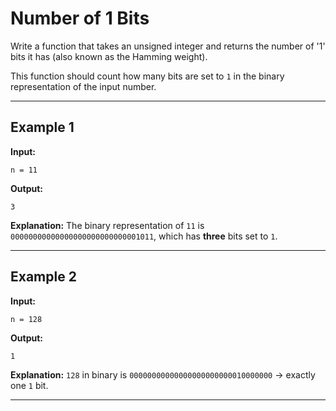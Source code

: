 # Number of 1 Bits

Write a function that takes an unsigned integer and returns the number of '1' bits it has (also known as the Hamming weight).

This function should count how many bits are set to `1` in the binary representation of the input number.

---

## Example 1

**Input:**

```
n = 11
```

**Output:**

```
3
```

**Explanation:**
The binary representation of `11` is `00000000000000000000000000001011`, which has **three** bits set to `1`.

---

## Example 2

**Input:**

```
n = 128
```

**Output:**

```
1
```

**Explanation:**
`128` in binary is `00000000000000000000000010000000` → exactly one `1` bit.

---

